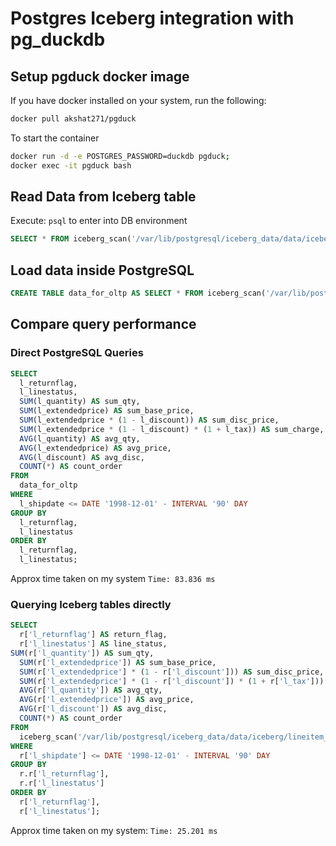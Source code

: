 # Postgres Iceberg integration with pg_duckdb

## Setup pgduck docker image
If you have docker installed on your system, run the following:

```bash
docker pull akshat271/pgduck 
```

To start the container
```bash
docker run -d -e POSTGRES_PASSWORD=duckdb pgduck;
docker exec -it pgduck bash
```

## Read Data from Iceberg table

Execute: `psql` to enter into DB environment

```sql
SELECT * FROM iceberg_scan('/var/lib/postgresql/iceberg_data/data/iceberg/lineitem_iceberg', allow_moved_paths => TRUE);
```
## Load data inside PostgreSQL

```sql
CREATE TABLE data_for_oltp AS SELECT * FROM iceberg_scan('/var/lib/postgresql/iceberg_data/data/iceberg/lineitem_iceberg', allow_moved_paths => TRUE);
```

## Compare query performance

### Direct PostgreSQL Queries

```sql
SELECT
  l_returnflag,
  l_linestatus,
  SUM(l_quantity) AS sum_qty,
  SUM(l_extendedprice) AS sum_base_price,
  SUM(l_extendedprice * (1 - l_discount)) AS sum_disc_price,
  SUM(l_extendedprice * (1 - l_discount) * (1 + l_tax)) AS sum_charge,
  AVG(l_quantity) AS avg_qty,
  AVG(l_extendedprice) AS avg_price,
  AVG(l_discount) AS avg_disc,
  COUNT(*) AS count_order
FROM
  data_for_oltp
WHERE
  l_shipdate <= DATE '1998-12-01' - INTERVAL '90' DAY
GROUP BY
  l_returnflag,
  l_linestatus
ORDER BY
  l_returnflag,
  l_linestatus;
```
Approx time taken on my system `Time: 83.836 ms`

### Querying Iceberg tables directly

```sql
SELECT
  r['l_returnflag'] AS return_flag,
  r['l_linestatus'] AS line_status,
SUM(r['l_quantity']) AS sum_qty,
  SUM(r['l_extendedprice']) AS sum_base_price,
  SUM(r['l_extendedprice'] * (1 - r['l_discount'])) AS sum_disc_price,
  SUM(r['l_extendedprice'] * (1 - r['l_discount']) * (1 + r['l_tax'])) AS sum_charge,
  AVG(r['l_quantity']) AS avg_qty,
  AVG(r['l_extendedprice']) AS avg_price,
  AVG(r['l_discount']) AS avg_disc,
  COUNT(*) AS count_order
FROM
  iceberg_scan('/var/lib/postgresql/iceberg_data/data/iceberg/lineitem_iceberg', allow_moved_paths => TRUE) r
WHERE
  r['l_shipdate'] <= DATE '1998-12-01' - INTERVAL '90' DAY
GROUP BY
  r.r['l_returnflag'],
  r.r['l_linestatus']
ORDER BY
  r['l_returnflag'],
  r['l_linestatus'];
```
Approx time taken on my system: `Time: 25.201 ms`


